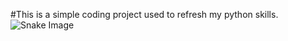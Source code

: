 #This is a simple coding project used to refresh my python skills.
![Snake Image](https://github.com/user-attachments/assets/d4c0c6c5-b05c-49fd-8214-fd58741e4867)



